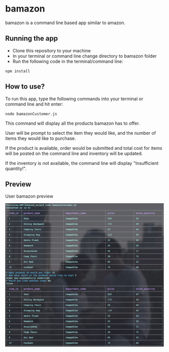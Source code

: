 # bamazon

bamazon is a command line based app similar to amazon.

## Running the app

- Clone this repository to your machine
- In your terminal or command line change directory to bamazon folder
- Run the following code in the terminal/command line:
   
```
npm install
 ```

## How to use?

To run this app, type the following commands into your terminal or command line and hit enter:
```
node bamazonCustomer.js
```
This command will display all the products bamazon has to offer.

User will be prompt to select the item they would like, and the number of items they would like to purchase. 

If the product is available, order would be submitted and total cost for items will be posted on the command line and inventory will be updated.

If the inventory is not available, the command line will display "Insufficient quantity!".

## Preview

User bamazon preview 

![screenshot](screenshots/bamazon.png "my-tweets")
